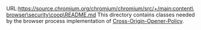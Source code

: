 URL:https://source.chromium.org/chromium/chromium/src/+/main:content\browser\security\coop\README.md
This directory contains classes needed by the browser process implementation of
[Cross-Origin-Opener-Policy].


[Cross-Origin-Opener-Policy]: https://developer.mozilla.org/en-US/docs/Web/HTTP/Headers/Cross-Origin-Opener-Policy
